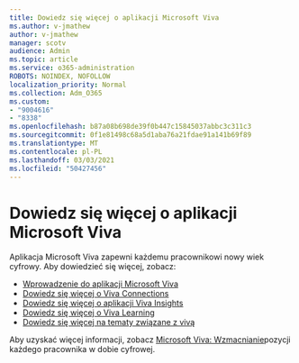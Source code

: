 ```yaml
---
title: Dowiedz się więcej o aplikacji Microsoft Viva
ms.author: v-jmathew
author: v-jmathew
manager: scotv
audience: Admin
ms.topic: article
ms.service: o365-administration
ROBOTS: NOINDEX, NOFOLLOW
localization_priority: Normal
ms.collection: Adm_O365
ms.custom:
- "9004616"
- "8338"
ms.openlocfilehash: b87a08b698de39f0b447c15845037abbc3c311c3
ms.sourcegitcommit: 0f1e81498c68a5d1aba76a21fdae91a141b69f89
ms.translationtype: MT
ms.contentlocale: pl-PL
ms.lasthandoff: 03/03/2021
ms.locfileid: "50427456"
---
```

# <a name="learn-about-microsoft-viva"></a>Dowiedz się więcej o aplikacji Microsoft Viva

Aplikacja Microsoft Viva zapewni każdemu pracownikowi nowy wiek cyfrowy. Aby dowiedzieć się więcej, zobacz:

- [Wprowadzenie do aplikacji Microsoft Viva](https://www.microsoft.com/microsoft-viva/overview)
- [Dowiedz się więcej o Viva Connections](https://aka.ms/VivaConnectionsBlog/)
- [Dowiedz się więcej o aplikacji Viva Insights](https://aka.ms/VivaInsightsBlog)
- [Dowiedz się więcej o Viva Learning](https://aka.ms/VivaLearningBlog)
- [Dowiedz się więcej na tematy związane z vivą](https://aka.ms/viva/topics/blog)

Aby uzyskać więcej informacji, zobacz [Microsoft Viva: Wzmacnianie](https://www.microsoft.com/microsoft-365/blog/2021/02/04/microsoft-viva-empowering-every-employee-for-the-new-digital-age/)pozycji każdego pracownika w dobie cyfrowej.
